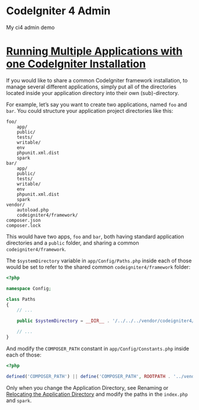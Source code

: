 # CodeIgniter 4 Admin

My ci4 admin demo

# [Running Multiple Applications with one CodeIgniter Installation](https://codeigniter.com/user_guide/general/managing_apps.html#running-multiple-applications-with-one-codeigniter-installation)

If you would like to share a common CodeIgniter framework installation, to manage several different applications, simply put all of the directories located inside your application directory into their own (sub)-directory.

For example, let’s say you want to create two applications, named `foo` and `bar`. 
You could structure your application project directories like this:

```
foo/
    app/
    public/
    tests/
    writable/
    env
    phpunit.xml.dist
    spark
bar/
    app/
    public/
    tests/
    writable/
    env
    phpunit.xml.dist
    spark
vendor/
    autoload.php
    codeigniter4/framework/
composer.json
composer.lock
```

This would have two apps, `foo` and `bar`, both having standard application directories and a `public` folder, and sharing a common `codeigniter4/framework`.

The `$systemDirectory` variable in `app/Config/Paths.php` inside each of those would be set to refer to the shared common `codeigniter4/framework` folder:

```php
<?php

namespace Config;

class Paths
{
    // ...

    public $systemDirectory = __DIR__ . '/../../../vendor/codeigniter4/framework/system';

    // ...
}
```

And modify the `COMPOSER_PATH` constant in `app/Config/Constants.php` inside each of those:

```php
<?php

defined('COMPOSER_PATH') || define('COMPOSER_PATH', ROOTPATH . '../vendor/autoload.php');
```

Only when you change the Application Directory, see Renaming or [Relocating the Application Directory](https://codeigniter.com/user_guide/general/managing_apps.html#renaming-app-directory) and modify the paths in the `index.php` and `spark`.
